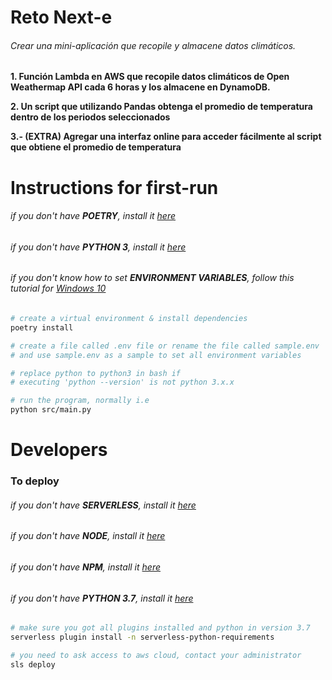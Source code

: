 # Reto Next-e


###### Crear una mini-aplicación que recopile y almacene datos climáticos.


**1. Función Lambda en AWS que recopile datos climáticos de Open Weathermap API cada 6 horas y los
almacene en DynamoDB.**

**2. Un script que utilizando Pandas obtenga el promedio de temperatura dentro de los periodos
seleccionados**

**3.- (EXTRA) Agregar una interfaz online para acceder fácilmente al script que obtiene el promedio de temperatura**


# Instructions for first-run

###### if you don't have **POETRY**, install it [here](https://python-poetry.org/docs/)
###### if you don't have **PYTHON 3**, install it [here](https://www.python.org/downloads/)
###### if you don't know how to set **ENVIRONMENT VARIABLES**, follow this tutorial for [Windows 10](https://docs.oracle.com/en/database/oracle/machine-learning/oml4r/1.5.1/oread/creating-and-modifying-environment-variables-on-windows.html#GUID-DD6F9982-60D5-48F6-8270-A27EC53807D0)

```bash
# create a virtual environment & install dependencies
poetry install

# create a file called .env file or rename the file called sample.env 
# and use sample.env as a sample to set all environment variables 

# replace python to python3 in bash if 
# executing 'python --version' is not python 3.x.x

# run the program, normally i.e
python src/main.py
```

# Developers

### To deploy

###### if you don't have **SERVERLESS**, install it [here](https://www.serverless.com/framework/docs/getting-started/)
###### if you don't have **NODE**, install it [here](https://nodejs.org/es/)
###### if you don't have **NPM**, install it [here](https://nodejs.org/es/download/package-manager/)
###### if you don't have **PYTHON 3.7**, install it [here](https://tecadmin.net/install-python-3-7-on-ubuntu-linuxmint/)

```bash
# make sure you got all plugins installed and python in version 3.7
serverless plugin install -n serverless-python-requirements

# you need to ask access to aws cloud, contact your administrator
sls deploy
```
